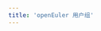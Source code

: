 ```yaml
---
title: 'openEuler 用户组'
---
```


<script setup lang="ts">
  import TheUserGroup from "@/views/user-group/TheUserGroup.vue"
</script>

<TheUserGroup />

